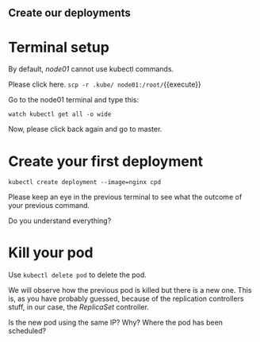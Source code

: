 ## Create our deployments

# Terminal setup

By default, _node01_ cannot use kubectl commands.

Please click here.
`scp -r .kube/ node01:/root/`{{execute}}

Go to the node01 terminal and type this:

`watch kubectl get all -o wide`

Now, please click back again and go to master.

# Create your first deployment

`kubectl create deployment --image=nginx cpd`

Please keep an eye in the previous terminal to see what the outcome of your previous command.

Do you understand everything?

# Kill your pod

Use `kubectl delete pod` to delete the pod.

We will observe how the previous pod is killed but there is a new one. This is, as you have probably guessed, because of the replication controllers stuff, in our case, the _ReplicaSet_ controller.

Is the new pod using the same IP? Why?
Where the pod has been scheduled?
